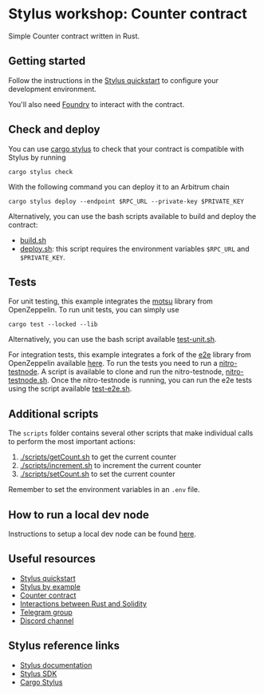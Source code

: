 # Stylus workshop: Counter contract

Simple Counter contract written in Rust.

## Getting started

Follow the instructions in the [Stylus quickstart](https://docs.arbitrum.io/stylus/stylus-quickstart) to configure your development environment.

You'll also need [Foundry](https://github.com/foundry-rs/foundry) to interact with the contract.

## Check and deploy

You can use [cargo stylus](https://github.com/OffchainLabs/cargo-stylus) to check that your contract is compatible with Stylus by running

```shell
cargo stylus check
```

With the following command you can deploy it to an Arbitrum chain

```shell
cargo stylus deploy --endpoint $RPC_URL --private-key $PRIVATE_KEY
```

Alternatively, you can use the bash scripts available to build and deploy the contract:

- [build.sh](/scripts/build.sh)
- [deploy.sh](/scripts/deploy.sh): this script requires the environment variables `$RPC_URL` and `$PRIVATE_KEY`.

## Tests

For unit testing, this example integrates the [motsu](https://github.com/OpenZeppelin/rust-contracts-stylus/tree/main/lib/motsu) library from OpenZeppelin. To run unit tests, you can simply use

```shell
cargo test --locked --lib
```

Alternatively, you can use the bash script available [test-unit.sh](/scripts/tests/test-unit.sh).

For integration tests, this example integrates a fork of the [e2e](https://github.com/OpenZeppelin/rust-contracts-stylus/tree/main/lib/e2e) library from OpenZeppelin available [here](https://github.com/TucksonDev/e2e-lib). To run the tests you need to run a [nitro-testnode](https://github.com/OffchainLabs/nitro-testnode). A script is available to clone and run the nitro-testnode, [nitro-testnode.sh](/scripts/tests/nitro-testnode.sh). Once the nitro-testnode is running, you can run the e2e tests using the script available [test-e2e.sh](/scripts/tests/test-e2e.sh).

## Additional scripts

The `scripts` folder contains several other scripts that make individual calls to perform the most important actions:

1. [./scripts/getCount.sh](./scripts/getCount.sh) to get the current counter
2. [./scripts/increment.sh](./scripts/increment.sh) to increment the current counter
3. [./scripts/setCount.sh](./scripts/setCount.sh) to set the current counter

Remember to set the environment variables in an `.env` file.

## How to run a local dev node

Instructions to setup a local dev node can be found [here](https://docs.arbitrum.io/run-arbitrum-node/run-local-dev-node).

## Useful resources

- [Stylus quickstart](https://docs.arbitrum.io/stylus/stylus-quickstart)
- [Stylus by example](https://stylus-by-example.org/)
- [Counter contract](https://github.com/OffchainLabs/stylus-workshop-counter)
- [Interactions between Rust and Solidity](https://github.com/OffchainLabs/stylus-workshop-rust-solidity/)
- [Telegram group](https://t.me/arbitrum_stylus)
- [Discord channel](https://discord.com/channels/585084330037084172/1146789176939909251)

## Stylus reference links

- [Stylus documentation](https://docs.arbitrum.io/stylus/stylus-gentle-introduction)
- [Stylus SDK](https://github.com/OffchainLabs/stylus-sdk-rs)
- [Cargo Stylus](https://github.com/OffchainLabs/cargo-stylus)